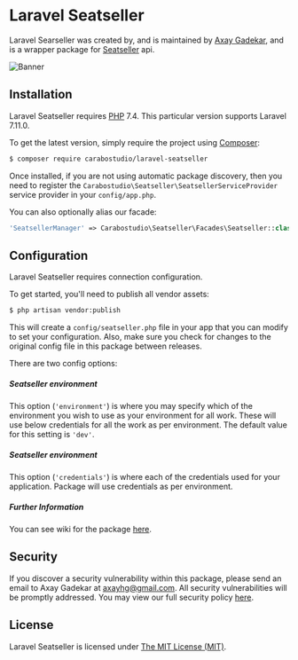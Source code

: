 Laravel Seatseller
==============

Laravel Searseller was created by, and is maintained by [Axay Gadekar](https://github.com/itsaxay), and is a wrapper package for [Seatseller](http://seatseller.travel) api.

![Banner]()

## Installation

Laravel Seatseller requires [PHP](https://php.net) 7.4. This particular version supports Laravel 7.11.0.

To get the latest version, simply require the project using [Composer](https://getcomposer.org):

```bash
$ composer require carabostudio/laravel-seatseller
```

Once installed, if you are not using automatic package discovery, then you need to register the  `Carabostudio\Seatseller\SeatsellerServiceProvider` service provider in your `config/app.php`.

You can also optionally alias our facade:

```php
'SeatsellerManager' => Carabostudio\Seatseller\Facades\Seatseller::class,
```


## Configuration

Laravel Seatseller requires connection configuration.

To get started, you'll need to publish all vendor assets:

```bash
$ php artisan vendor:publish
```

This will create a `config/seatseller.php` file in your app that you can modify to set your configuration. Also, make sure you check for changes to the original config file in this package between releases.

There are two config options:

##### Seatseller environment

This option (`'environment'`) is where you may specify which of the environment you wish to use as your environment for all work. These will use below credentials for all the work as per environment. The default value for this setting is `'dev'`.

##### Seatseller environment

This option (`'credentials'`) is where each of the credentials used for your application. Package will use credentials as per environment.

##### Further Information

You can see wiki for the package [here]().

## Security

If you discover a security vulnerability within this package, please send an email to Axay Gadekar at axayhg@gmail.com. All security vulnerabilities will be promptly addressed. You may view our full security policy [here](https://github.com/carabostudio/laravel-seatseller/security/policy).


## License

Laravel Seatseller is licensed under [The MIT License (MIT)](LICENSE).
